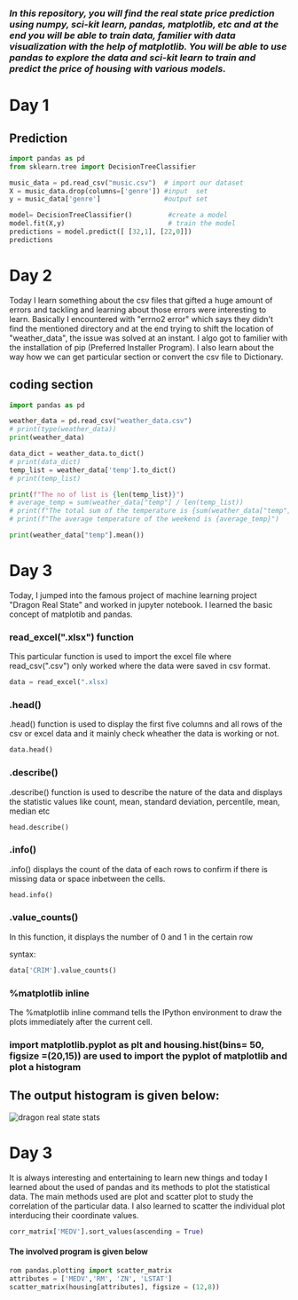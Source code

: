 ### *In this repository, you will find the real state price prediction using numpy, sci-kit learn, pandas, matplotlib, etc and at the end you will be able to train data, familier with data visualization with the help of matplotlib. You will be able to use pandas to explore the data and sci-kit learn to train and predict the price of housing with various models.*

# Day 1
## Prediction
```python
import pandas as pd
from sklearn.tree import DecisionTreeClassifier

music_data = pd.read_csv("music.csv")  # import our dataset
X = music_data.drop(columns=['genre']) #input  set
y = music_data['genre']                #output set

model= DecisionTreeClassifier()         #create a model
model.fit(X,y)                          # train the model
predictions = model.predict([ [32,1], [22,0]])
predictions
```

# Day 2
Today I learn something about the csv files that gifted a huge amount of errors and tackling and learning about those errors were interesting to learn.
Basically I encountered with "errno2 error" which says they didn't find the mentioned directory and at the end trying to shift the location of "weather_data", the issue was solved at an instant. I algo got to familier with the installation of pip (Preferred Installer Program). I also learn about the way how we can get particular section or convert the csv file to Dictionary.

## coding section
```python
import pandas as pd

weather_data = pd.read_csv("weather_data.csv")
# print(type(weather_data))                   
print(weather_data)

data_dict = weather_data.to_dict()
# print(data_dict)
temp_list = weather_data['temp'].to_dict()
# print(temp_list)

print(f"The no of list is {len(temp_list)}")
# average_temp = sum(weather_data["temp"] / len(temp_list))                 # traditional way to find mean
# print(f"The total sum of the temperature is {sum(weather_data["temp"])}")
# print(f"The average temperature of the weekend is {average_temp}")

print(weather_data["temp"].mean())                                         # modern way to find an average 
```

# Day 3
Today, I jumped into the famous project of machine learning project "Dragon Real State" and worked in jupyter notebook. I learned the basic concept of matplotib and pandas.

### read_excel(".xlsx") function
This particular function is used to import the excel file where read_csv(".csv") only worked where the data were saved in csv format.
```python
data = read_excel(".xlsx)
```

### .head()
.head() function is used to display the first five columns and all rows of the csv or excel data and it mainly check wheather the data is working or not.
```python
data.head()
```

### .describe()
.describe() function is used to describe the nature of the data and displays the statistic values like count, mean, standard deviation, percentile, mean, median etc

```python
head.describe()
```
### .info()
.info() displays the count of the data of each rows to confirm if there is missing data or space inbetween the cells.

```python
head.info()
```

### .value_counts()
In this function, it displays the number of 0 and 1 in the certain row

syntax:
```python
data['CRIM'].value_counts()
```
### %matplotlib inline
The %matplotlib inline command tells the IPython environment to draw the plots immediately after the current cell. 

### import matplotlib.pyplot as plt and housing.hist(bins= 50, figsize =(20,15)) are used to import the pyplot of matplotlib and plot a histogram

## The output histogram is given below:

![dragon real state stats](https://github.com/Sudippdn/Journey-of-ML/assets/104957400/80e2892e-97af-49ba-a446-6672c2a26b61)

# Day 3

It is always interesting and entertaining to learn new things and today I learned about the used of pandas and its methods to plot the statistical data. The main methods used are plot and scatter plot to study the correlation of the particular data. I also learned to scatter the individual plot interducing their coordinate values.

```python
corr_matrix['MEDV'].sort_values(ascending = True) 
```

#### The involved program is given below

```python
rom pandas.plotting import scatter_matrix
attributes = ['MEDV','RM', 'ZN', 'LSTAT']
scatter_matrix(housing[attributes], figsize = (12,8))
```
